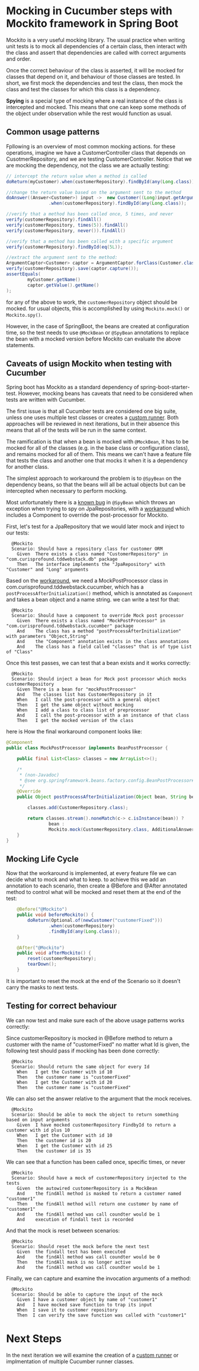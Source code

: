 # Mocking in Cucumber steps with Mockito framework in Spring Boot

Mockito is a very useful mocking library. The usual practice when writing unit tests is to mock
all dependencies of a certain class, then interact with the class and assert that dependencies are 
called with correct arguments and order. 

Once the correct behaviour of the class is asserted, it will be mocked for classes that depend on it,
and behaviour of those classes are tested. In short, we first mock the dependencies
and test the class, then mock the class and test the classes for which this class is a dependency.

**Spying** is a special type of mocking where a real instance of the class is intercepted and mocked.
This means that one can keep some methods of the object under observation while the rest would 
function as usual.

## Common usage patterns

Fpllowing is an overview of most common mocking actions. for these operations, imagine we have 
a CustomerController class that depends on CusotmerRepository, and we are testing
CustomerController. Notice that we are mocking the dependency, not the class we are actually 
testing:

```java
// intercept the return value when a method is called 
doReturn(myCustomer).when(customerRepository).findById(any(Long.class));

//change the return value based on the argument sent to the method
doAnswer((Answer<Customer>) input ->  new Customer((Long)input.getArguments()[0]))
                .when(customerRepository).findById(any(Long.class));

//verify that a method has been called once, 5 times, and never
verify(customerRepository).findAll()
verify(customerRepository, times(5)).findAll()
verify(customerRepository, never()).findAll()

//verify that a method has been called with a specific argument
verify(customerRepository).findById(eq(5L));

//extract the argument sent to the method:
ArgumentCaptor<Customer> captor = ArgumentCaptor.forClass(Customer.class);
verify(customerRepository).save(captor.capture());
assertEquals(
        myCustomer.getName()
        captor.getValue().getName()
);
```

for any of the above to work, the ```customerRepository``` object should be mocked. for usual 
objects, this is accomplished by using ```Mockito.mock()``` or ```Mockito.spy()```.

However, in the case of SpringBoot, the beans are created at configuration time, so the test 
needs to use ```@MockBean``` or ```@SpyBean``` annotations to replace the bean with a mocked
version before Mockito can evaluate the above statements.


## Caveats of usign Mockito when testing with Cucumber

Spring boot has Mockito as a standard dependency of spring-boot-starter-test. However, mocking beans
has caveats that need to be considered when tests are written with Cucumber. 

The first issue is that all Cucumber tests are considered one big suite, unless one uses multiple
test classes or creates a [custom runner][]. Both approaches will be reviewed in next iterations,
but in their absence this means that all of the tests will be run in the same context.

The ramification is that when a bean is mocked with ```@MockBean```, it has to be mocked for all of 
the classes (e.g. in the base class or configuration class), and remains mocked for all of them.
This means we can't have a feature file that tests the class and another one that mocks it when 
it is a dependency for another class.

The simplest approach to workaround the problem is to ```@SpyBean``` on the dependency beans, 
so that the beans will all be actual objects but can be intercepted when necessary to perform mocking.

Most unfortunately there is a [known bug][] in ```@SpyBean``` which throws an exception when trying
to spy on JpaRepositories, with a [workaround][] which includes a Component to override the post-processor
for Mockito.

First, let's test for a JpaRepository that we would later mock and inject to our tests:

```gherkin
  @Mockito
  Scenario: Should have a repository class for customer ORM
    Given  There exists a class named "CustomerRepository" in "com.curisprofound.tddwebstack.db" package
    Then   The interface implements the "JpaRepository" with "Customer" and "Long" arguments
```

Based on the [workaround][], we need a MockPostProcessor class in com.curisprofound.tddwebstack.cucumber, which has a 
```postProcessAfterInitialization()``` method, which is annotated as ```Component``` and 
takes a bean object and a name string. we can write a test for that:

```gherkin
  @Mockito
  Scenario: Should have a component to override Mock post processor
    Given  There exists a class named "MockPostProcessor" in "com.curisprofound.tddwebstack.cucumber" package
    And    The class has a method "postProcessAfterInitialization" with parameters "Object,String"
    And    the "Component" annotation exists in the class annotations
    And    The class has a field called "classes" that is of type List of "Class"
``` 

Once this test passes, we can test that a bean exists and it works correctly:

```gherkin
  @Mockito
  Scenario: Should inject a bean for Mock post processor which mocks customerRepository
    Given There is a bean for "mockPostProcessor"
    And   The classes list has CustomerRepository in it
    When   I call the post-processor with a general object
    Then   I get the same object without mocking
    When   I add a class to class list of preprocessor
    And    I call the post-processor with a an instance of that class
    Then   I get the mocked version of the class
```

here is How the final workaround component looks like:

```java
@Component
public class MockPostProcessor implements BeanPostProcessor {

    public final List<Class> classes = new ArrayList<>();

    /*
     * (non-Javadoc)
     * @see org.springframework.beans.factory.config.BeanPostProcessor#postProcessAfterInitialization(java.lang.Object, java.lang.String)
     */
    @Override
    public Object postProcessAfterInitialization(Object bean, String beanName) throws BeansException {

        classes.add(CustomerRepository.class);

        return classes.stream().noneMatch(c-> c.isInstance(bean)) ?
                bean :
                Mockito.mock(CustomerRepository.class, AdditionalAnswers.delegatesTo(bean));
    }
}
```

## Mocking Life Cycle

Now that the workaround is implemented, at every feature file we can decide what to mock and 
what to keep. to achieve this we add an annotation to each scenario, then create a @Before and
@After annotated method to control what will be mocked and reset them at the end of the test:

```java
    @Before("@Mockito")
    public void beforeMockito() {
        doReturn(Optional.of(newCustomer("customerFixed")))
                .when(customerRepository)
                .findById(any(Long.class));
    }

    @After("@Mockito")
    public void afterMockito() {
        reset(customerRepository);
        tearDown();
    }
```
It is important to reset the mock at the end of the Scenario so it doesn't carry the masks to
next tests.

## Testing for correct behaviour

We can now test and make sure each of the above usage patterns works correctly:

Since customerRepository is mocked in @Before method to return a customer with the name of 
"customerFixed" no matter what Id is given, the following test should pass if mocking has 
been done correctly:

```gherkin
  @Mockito
  Scenario: Should return the same object for every Id
    When   I get the Customer with id 10
    Then   the customer name is "customerFixed"
    When   I get the Customer with id 20
    Then   the customer name is "customerFixed"
```

We can also set the answer relative to the argument that the mock receives. 

```gherkin
  @Mockito
  Scenario: Should be able to mock the object to return something based on input arguments
    Given  I have mocked customerRepository FindbyId to return a customer with id plus 10
    When   I get the Customer with id 10
    Then   the customer id is 20
    When   I get the Customer with id 25
    Then   the customer id is 35
```

We can see that a function has been called once, specific times, or never

```gherkin
  @Mockito
  Scenario: Should have a mock of customerRepository injected to the tests
    Given  the autowired customerRepository is a MockBean
    And    the findAll method is masked to return a customer named "customer1"
    Then   the findAll method will return one customer by name of "customer1"
    And    the findAll method was call coundter would be 1
    And    execution of findall test is recorded
```

And that the mock is reset between scenarios:

```gherkin
  @Mockito
  Scenario: Should reset the mock before the next test
    Given  the findall test has been executed
    And    the findAll method was call coundter would be 0
    Then   the findAll mask is no longer active
    And    the findAll method was call coundter would be 1
```

Finally, we can capture and examine the invocation arguments of a method:

```gherkin
  @Mockito
  Scenario: Should be able to capture the input of the mock
    Given I have a customer object by name of "customer1"
    And   I have mocked save function to trap its input
    When  I save it to customer repository
    Then  I can verify the save function was called with "customer1"
```

# Next Steps

In the next iteration we will examine the creation of a [custom runner][] or implmentation of 
multiple Cucumber runner classes.


[custom runner]:https://stackoverflow.com/questions/35314463/is-it-possible-to-configure-cucumber-to-run-the-same-test-with-different-spring
[known bug]:https://github.com/spring-projects/spring-boot/issues/7033
[workaround]:https://gist.github.com/olivergierke/979d42f161123af7d3fca2d7bcc4a335
